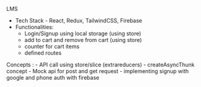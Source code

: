 LMS
- Tech Stack - React, Redux, TailwindCSS, Firebase
- Functionalities:
    - Login/Signup using local storage (using store)
    - add to cart and remove from cart (using store)
    - counter for cart items
    - defined routes
    
Concepts :
    - API call using store/slice (extrareducers)
    - createAsyncThunk concept
    - Mock api for post and get request
    - implementing signup with google and phone auth with firebase